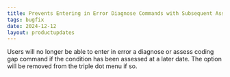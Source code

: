 ```yaml
---
title: Prevents Entering in Error Diagnose Commands with Subsequent Assessments
tags: bugfix
date: 2024-12-12
layout: productupdates
---
```


Users will no longer be able to enter in error a diagnose or assess coding gap command if the condition has been assessed at a later date. The option will be removed from the triple dot menu if so. 